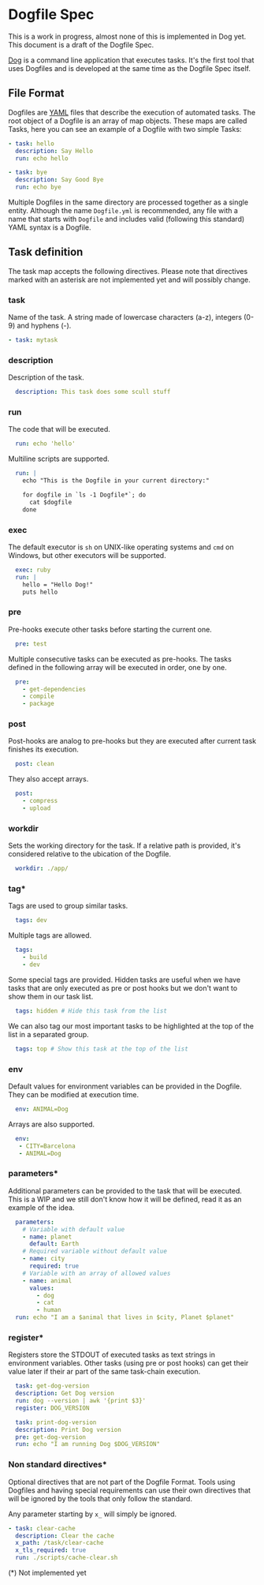 # Dogfile Spec

This is a work in progress, almost none of this is implemented in Dog yet. This document is a draft of the Dogfile Spec.

[Dog](https://github.com/dogtools/dog) is a command line application that executes tasks. It's the first tool that uses Dogfiles and is developed at the same time as the Dogfile Spec itself.

## File Format

Dogfiles are [YAML](http://yaml.org/) files that describe the execution of automated tasks. The root object of a Dogfile is an array of map objects. These maps are called Tasks, here you can see an example of a Dogfile with two simple Tasks:

```yml
- task: hello
  description: Say Hello
  run: echo hello

- task: bye
  description: Say Good Bye
  run: echo bye
```

Multiple Dogfiles in the same directory are processed together as a single entity. Although the name `Dogfile.yml` is recommended, any file with a name that starts with `Dogfile` and includes valid (following this standard) YAML syntax is a Dogfile.

## Task definition

The task map accepts the following directives. Please note that directives marked with an asterisk are not implemented yet and will possibly change.

### task

Name of the task. A string made of lowercase characters (a-z), integers (0-9) and hyphens (-).

```yml
- task: mytask
```

### description

Description of the task.

```yml
  description: This task does some scull stuff
```
### run

The code that will be executed.

```yml
  run: echo 'hello'
```

Multiline scripts are supported.

```yml
  run: |
    echo "This is the Dogfile in your current directory:"

    for dogfile in `ls -1 Dogfile*`; do
      cat $dogfile
    done
```

### exec

The default executor is `sh` on UNIX-like operating systems and `cmd` on Windows, but other executors will be supported.

```yml
  exec: ruby
  run: |
    hello = "Hello Dog!"
    puts hello
```

### pre

Pre-hooks execute other tasks before starting the current one.

```yml
  pre: test
```

Multiple consecutive tasks can be executed as pre-hooks. The tasks defined in the following array will be executed in order, one by one.

```yml
  pre:
    - get-dependencies
    - compile
    - package
```

### post

Post-hooks are analog to pre-hooks but they are executed after current task finishes its execution.

```yml
  post: clean
```

They also accept arrays.

```yml
  post:
    - compress
    - upload
```

### workdir

Sets the working directory for the task. If a relative path is provided, it's considered relative to the ubication of the Dogfile.

```yml
  workdir: ./app/
```

### tag*

Tags are used to group similar tasks.

```yml
  tags: dev
```

Multiple tags are allowed.

```yml
  tags:
    - build
    - dev
```

Some special tags are provided. Hidden tasks are useful when we have tasks that are only executed as pre or post hooks but we don't want to show them in our task list.

```yml
  tags: hidden # Hide this task from the list
```

We can also tag our most important tasks to be highlighted at the top of the list in a separated group.

```yml
  tags: top # Show this task at the top of the list
```

### env

Default values for environment variables can be provided in the Dogfile. They can be modified at execution time.

```yml
  env: ANIMAL=Dog
```

Arrays are also supported.

```yml
  env:
   - CITY=Barcelona
   - ANIMAL=Dog
```

### parameters*

Additional parameters can be provided to the task that will be executed. This is a WIP and we still don't know how it will be defined, read it as an example of the idea.

```yml
  parameters:
    # Variable with default value
    - name: planet
      default: Earth
    # Required variable without default value
    - name: city
      required: true
    # Variable with an array of allowed values
    - name: animal
      values:
        - dog
        - cat
        - human
  run: echo "I am a $animal that lives in $city, Planet $planet"
```

### register*

Registers store the STDOUT of executed tasks as text strings in environment variables. Other tasks (using pre or post hooks) can get their value later if their ar part of the same task-chain execution.


```yml
  task: get-dog-version
  description: Get Dog version
  run: dog --version | awk '{print $3}'
  register: DOG_VERSION

  task: print-dog-version
  description: Print Dog version
  pre: get-dog-version
  run: echo "I am running Dog $DOG_VERSION"
```

### Non standard directives*

Optional directives that are not part of the Dogfile Format. Tools using Dogfiles and having special requirements can use their own directives that will be ignored by the tools that only follow the standard.

Any parameter starting by `x_` will simply be ignored.

```yml
- task: clear-cache
  description: Clear the cache
  x_path: /task/clear-cache
  x_tls_required: true
  run: ./scripts/cache-clear.sh
```

(*) Not implemented yet
